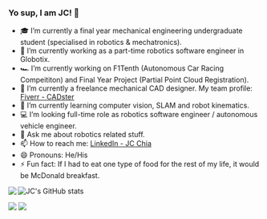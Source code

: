 ### Yo sup, I am JC! 👋

- 🎓 I’m currently a final year mechanical engineering undergraduate student (specialised in robotics & mechatronics).
- 🤖 I’m currently working as a part-time robotics software engineer in Globotix.
- 🏎️ I’m currently working on F1Tenth (Autonomous Car Racing Compeititon) and Final Year Project (Partial Point Cloud Registration).
- 💼 I’m currently a freelance mechanical CAD designer. My team profile: [Fiverr - CADster](https://www.fiverr.com/cadsterteam)
- 🌱 I’m currently learning computer vision, SLAM and robot kinematics.
- 💻 I’m looking full-time role as robotics software engineer / autonomous vehicle engineer.
- 💬 Ask me about robotics related stuff.
- 📫 How to reach me: [LinkedIn - JC Chia](https://www.linkedin.com/in/jc-chia-275316189/)
- 😄 Pronouns: He/His
- ⚡ Fun fact: If I had to eat one type of food for the rest of my life, it would be McDonald breakfast.


<a href="https://github.com/muskanrani/github-readme-stats"><img align="left" src="https://github-readme-stats.vercel.app/api/top-langs/?username=JC0103&layout=compact&theme=tokyonight" /></a> 

![JC's GitHub stats](https://github-readme-stats.vercel.app/api?username=JC0103&&show_icons=true&title_color=ffffff&icon_color=ffffff&text_color=daf7dc&bg_color=157399)

![](https://komarev.com/ghpvc/?username=JC0103&color=blue)
![](https://visitor-badge.glitch.me/badge?page_id=JC0103.JC0103)
